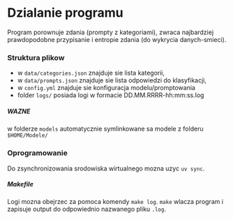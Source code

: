 # Dzialanie programu

Program porownuje zdania (prompty z kategoriami), zwraca najbardziej
prawdopodobne przypisanie i entropie zdania (do wykrycia danych-smieci).

### Struktura plikow

- w `data/categories.json` znajduje sie lista kategorii, 
- w `data/prompts.json` znajduje sie lista odpowiedzi do klasyfikacji, 
- w `config.yml` znajduje sie konfiguracja modelu/promptowania
- folder `logs/` posiada logi w formacie DD.MM.RRRR-hh:mm:ss.log
##### **WAZNE**
w folderze `models` automatycznie symlinkowane sa
modele z folderu `$HOME/Modele/` 

### Oprogramowanie

Do zsynchronizowania srodowiska wirtualnego mozna uzyc `uv sync`.

##### Makefile

Logi mozna obejrzec za pomoca komendy `make log`.
`make` wlacza program i zapisuje output do odpowiednio nazwanego pliku `.log`.

